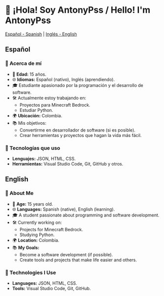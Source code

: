 # 👋 ¡Hola! Soy AntonyPss / Hello! I'm AntonyPss

[Español - Spanish](#español) | [Inglés - English](#english)

## Español

### 🚀 Acerca de mí
- 🌟 **Edad:** 15 años.
- 🌐 **Idiomas:** Español (nativo), Inglés (aprendiendo).
- 🎓 Estudiante apasionado por la programación y el desarrollo de software.
- 🛠️ Actualmente estoy trabajando en:
  - Proyectos para Minecraft Bedrock.
  - Estudiar Python.
- 🌍 **Ubicación:** Colombia.
- 📚 Mis objetivos:
  - Convertirme en desarrollador de software (si es posible).
  - Crear herramientas y proyectos que hagan la vida más fácil.

### 🔧 Tecnologías que uso
- **Lenguajes:** JSON, HTML, CSS.
- **Herramientas:** Visual Studio Code, Git, GitHub y otros.

## English

### 🚀 About Me
- 🌟 **Age:** 15 years old.  
- 🌐 **Languages:** Spanish (native), English (learning).  
- 🎓 A student passionate about programming and software development.  
- 🛠️ Currently working on:  
  - Projects for Minecraft Bedrock.  
  - Studying Python.  
- 🌍 **Location:** Colombia.  
- 📚 **My Goals:**  
  - Become a software development (if possible).  
  - Create tools and projects that make life easier and others.  

### 🔧 Technologies I Use
- **Languages:** JSON, HTML, CSS.  
- **Tools:** Visual Studio Code, Git, GitHub.
